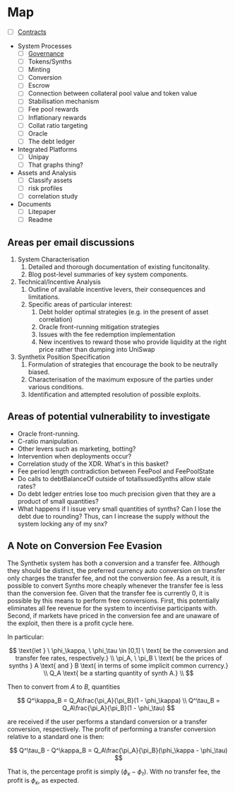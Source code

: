 # Map

* [ ] [Contracts](contracts.md)
* System Processes
  * [ ] [Governance](governance.md)
  * [ ] Tokens/Synths
  * [ ] Minting
  * [ ] Conversion
  * [ ] Escrow
  * [ ] Connection between collateral pool value and token value
  * [ ] Stabilisation mechanism
  * [ ] Fee pool rewards
  * [ ] Inflationary rewards
  * [ ] Collat ratio targeting
  * [ ] Oracle
  * [ ] The debt ledger
* Integrated Platforms
  * [ ] Unipay
  * [ ] That graphs thing?
* Assets and Analysis
  * [ ] Classify assets
  * [ ] risk profiles
  * [ ] correlation study
* Documents
  * [ ] Litepaper
  * [ ] Readme

## Areas per email discussions

1. System Characterisation
    1. Detailed and thorough documentation of existing funcitonality.
    2. Blog post-level summaries of key system components.
2. Technical/Incentive Analysis
    1. Outline of available incentive levers, their consequences and limitations.
    2. Specific areas of particular interest:
        1. Debt holder optimal strategies (e.g. in the present of asset correlation)
        2. Oracle front-running mitigation strategies
        3. Issues with the fee redemption implementation
        4. New incentives to reward those who provide liquidity at the right price rather than dumping into UniSwap
3. Synthetix Position Specification
    1. Formulation of strategies that encourage the book to be neutrally biased.
    2. Characterisation of the maximum exposure of the parties under various conditions.
    3. Identification and attempted resolution of possible exploits.

## Areas of potential vulnerability to investigate

* Oracle front-running.
* C-ratio manipulation.
* Other levers such as marketing, botting?
* Intervention when deployments occur?
* Correlation study of the XDR. What's in this basket?
* Fee period length contradiction between FeePool and FeePoolState
* Do calls to debtBalanceOf outside of totalIssuedSynths allow stale rates?
* Do debt ledger entries lose too much precision given that they are a product of small quantities?
* What happens if I issue very small quantities of synths? Can I lose the debt due to rounding? Thus, can I increase the supply without the system locking any of my snx?

## A Note on Conversion Fee Evasion

The Synthetix system has both a conversion and a transfer fee. Although they should be distinct,
the preferred currency auto conversion on transfer only charges the transfer fee, and not the conversion fee.
As a result, it is possible to convert Synths more cheaply whenever the transfer fee is less than the conversion fee.
Given that the transfer fee is currently 0, it is possible by this means to perform free conversions. First, this potentially
eliminates all fee revenue for the system to incentivise participants with. Second, if markets have priced in the conversion fee
and are unaware of the exploit, then there is a profit cycle here.

In particular:

$$
\text{let } \ \phi_\kappa, \ \phi_\tau \in [0,1] \ \text{ be the conversion and transfer fee rates, respectively.} \\
\pi_A, \ \pi_B \ \text{ be the prices of synths } A \text{ and } B \text{ in terms of some implicit common currency.} \\
Q_A \text{ be a starting quantity of synth A.} \\
$$

Then to convert from $A$ to $B$, quantities

$$
Q^\kappa_B = Q_A\frac{\pi_A}{\pi_B}(1 - \phi_\kappa) \\
Q^\tau_B = Q_A\frac{\pi_A}{\pi_B}(1 - \phi_\tau)
$$

are received if the user performs a standard conversion or a transfer conversion, respectively.
The profit of performing a transfer conversion relative to a standard one is then:

$$
Q^\tau_B - Q^\kappa_B = Q_A\frac{\pi_A}{\pi_B}(\phi_\kappa - \phi_\tau)
$$

That is, the percentage profit is simply $(\phi_\kappa - \phi_\tau)$. With no transfer fee, the profit is $\phi_\kappa$, as expected.
